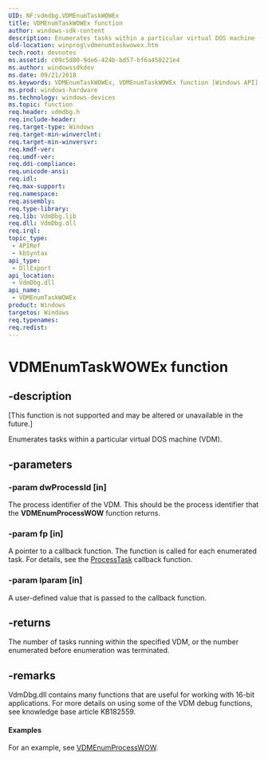 ```yaml
---
UID: NF:vdmdbg.VDMEnumTaskWOWEx
title: VDMEnumTaskWOWEx function
author: windows-sdk-content
description: Enumerates tasks within a particular virtual DOS machine (VDM).
old-location: winprog\vdmenumtaskwowex.htm
tech.root: devnotes
ms.assetid: c09c5d80-9de6-424b-bd57-bf6a450221e4
ms.author: windowssdkdev
ms.date: 09/21/2018
ms.keywords: VDMEnumTaskWOWEx, VDMEnumTaskWOWEx function [Windows API], vdmdbg/VDMEnumTaskWOWEx, winprog.vdmenumtaskwowex
ms.prod: windows-hardware
ms.technology: windows-devices
ms.topic: function
req.header: vdmdbg.h
req.include-header: 
req.target-type: Windows
req.target-min-winverclnt: 
req.target-min-winversvr: 
req.kmdf-ver: 
req.umdf-ver: 
req.ddi-compliance: 
req.unicode-ansi: 
req.idl: 
req.max-support: 
req.namespace: 
req.assembly: 
req.type-library: 
req.lib: VdmDbg.lib
req.dll: VdmDbg.dll
req.irql: 
topic_type:
 - APIRef
 - kbSyntax
api_type:
 - DllExport
api_location:
 - VdmDbg.dll
api_name:
 - VDMEnumTaskWOWEx
product: Windows
targetos: Windows
req.typenames: 
req.redist: 
---
```


# VDMEnumTaskWOWEx function


## -description


<p class="CCE_Message">[This function is not supported and may be altered or unavailable in the future.]

Enumerates tasks within a particular virtual DOS machine (VDM).


## -parameters




### -param dwProcessId [in]

The process identifier of the VDM. This should be the process identifier that the <b>VDMEnumProcessWOW</b> function returns.


### -param fp [in]

A pointer to a callback function. The function is called for each enumerated task. For details, see the <a href="https://msdn.microsoft.com/0ef6b3b0-1b65-4919-8857-33651b9c154f">ProcessTask</a> callback function.


### -param lparam [in]

A user-defined value that is passed to the callback function.


## -returns



The number of tasks running within the specified VDM, or the number enumerated before enumeration was terminated.




## -remarks



VdmDbg.dll contains many functions that are useful for working with 16-bit applications. For more details on using some of the VDM debug functions, see knowledge base article KB182559.


#### Examples

For an example, see <a href="https://msdn.microsoft.com/fd79ff50-cac2-40e0-86ad-2d6af97c99a9">VDMEnumProcessWOW</a>.

<div class="code"></div>


